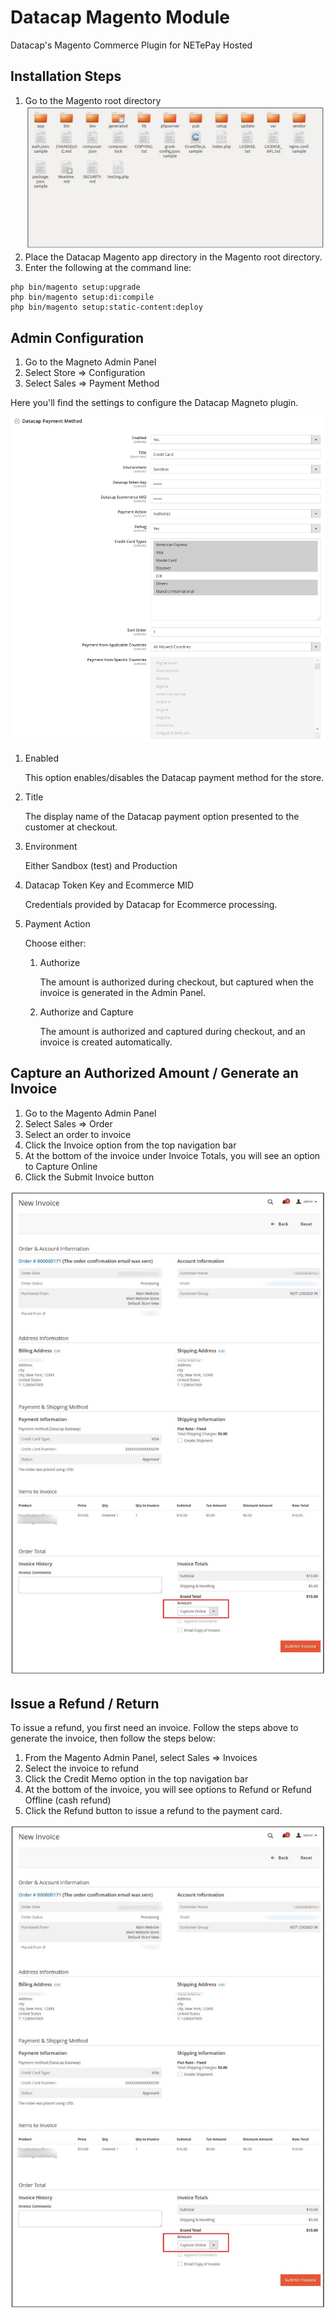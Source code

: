 # Datacap Magento Module

Datacap's Magento Commerce Plugin for NETePay Hosted

## Installation Steps

1. Go to the Magento root directory
![Magento root dir](images/root_dir.JPG)
2. Place the Datacap Magento app directory in the Magento root directory.
3. Enter the following at the command line:

```
php​ ​bin/magento​ ​setup:upgrade
php​ ​bin/magento​ ​setup:di:compile
php​ ​bin/magento​ ​setup:static-content:deploy
```

## Admin Configuration
1. Go to the Magneto Admin Panel
2. Select Store => Configuration
3. Select Sales => Payment Method

Here you'll find the settings to configure the Datacap Magneto plugin. 

![Magento root dir](images/options.JPG)

1. Enabled

   This option enables/disables the Datacap payment method for the store.

2. Title

   The display name of the Datacap payment option presented to the customer at checkout.

3. Environment

   Either Sandbox (test) and Production

4. Datacap Token Key and Ecommerce MID

   Credentials provided by Datacap for Ecommerce processing.

5. Payment Action

   Choose either:

   1. Authorize

      The amount is authorized during checkout, but captured when the invoice is generated in the Admin Panel.

   1. Authorize and Capture

      The amount is authorized and captured during checkout, and an invoice is created automatically.

## Capture an Authorized Amount / Generate an Invoice

1. Go to the Magento Admin Panel
2. Select Sales => Order
3. Select an order to invoice
4. Click the Invoice option from the top navigation bar
5. At the bottom of the invoice under Invoice Totals, you will see an option to Capture Online
6. Click the Submit Invoice button

![Magento root dir](images/invoice.JPG)


## Issue a Refund / Return

To issue a refund, you first need an invoice. Follow the steps above to generate the invoice, then follow the steps below:

1. From the Magento Admin Panel, select Sales => Invoices
2. Select the invoice to refund
3. Click the Credit Memo option in the top navigation bar
4. At the bottom of the invoice, you will see options to Refund or Refund Offline (cash refund)
5. Click the Refund button to issue a refund to the payment card. 

![Magento root dir](images/invoice.JPG)